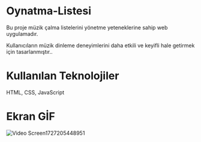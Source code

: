 # Oynatma-Listesi

Bu proje müzik çalma listelerini yönetme yeteneklerine sahip  web uygulamadır.

Kullanıcıların müzik dinleme deneyimlerini daha etkili ve keyifli hale getirmek için tasarlanmıştır..

# Kullanılan Teknolojiler

HTML, CSS, JavaScript

# Ekran GİF


![Video Screen1727205448951](https://github.com/user-attachments/assets/9169aa64-38d2-4dcd-aaf9-09d6f0986b2a)
